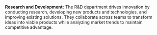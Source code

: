**Research and Development:** The R&D department drives innovation by conducting research, developing new products and technologies, and improving existing solutions. They collaborate across teams to transform ideas into viable products while analyzing market trends to maintain competitive advantage.
